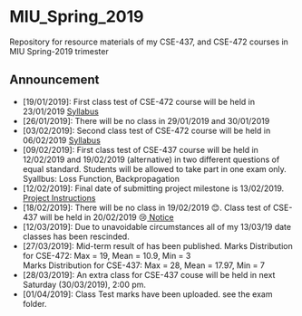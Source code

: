 # MIU_Spring_2019
Repository for resource materials of my CSE-437, and CSE-472 courses in MIU Spring-2019 trimester

## Announcement <br />
* [19/01/2019]: First class test of CSE-472 course will be held in 23/01/2019 <a href="./CSE-472/introduction_to_satellite.pdf">Syllabus</a>
* [26/01/2019]: There will be no class in 29/01/2019 and 30/01/2019
* [03/02/2019]: Second class test of CSE-472 course will be held in 06/02/2019 <a href="./CSE-472/global_system_for_mobile.pdf">Syllabus</a>
* [09/02/2019]: First class test of CSE-437 course will be held in 12/02/2019 and 19/02/2019 (alternative) in two different questions of equal standard. Students will be allowed to take part in one exam only. Syallbus: Loss Function, Backpropagation
* [12/02/2019]: Final date of submitting project milestone is 13/02/2019. <a href="https://github.com/Mahedi-61/MIU_Spring_2019/blob/master/CSE-437/coding_assignment_1.pdf">Project Instructions</a>
* [18/02/2019]: There will be no class in 19/02/2019 :blush:. Class test of CSE-437 will be held in 20/02/2019 :cry:<a href="https://github.com/Mahedi-61/MIU_Spring_2019/blob/master/notice/18_02.JPEG"> Notice</a>
* [12/03/2019]: Due to unavoidable circumstances all of my 13/03/19 date classes has been rescinded. 
* [27/03/2019]: Mid-term result of has been published. Marks Distribution for CSE-472: Max = 19, Mean = 10.9, Min = 3 <br /> Marks Distribution for CSE-437: Max = 28, Mean = 17.97, Min = 7
* [28/03/2019]: An extra class for CSE-437 couse will be held in next Saturday (30/03/2019), 2:00 pm. 
* [01/04/2019]: Class Test marks have been uploaded. see the exam folder.

